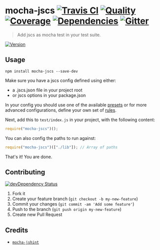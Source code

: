 # mocha-jscs [![Travis CI][travis-image]][travis-url] [![Quality][codeclimate-image]][codeclimate-url] [![Coverage][codeclimate-coverage-image]][codeclimate-coverage-url] [![Dependencies][gemnasium-image]][gemnasium-url] [![Gitter][gitter-image]][gitter-url]
> Add jscs as mocha test in your test suite.

[![Version][npm-image]][npm-url]


## Usage

```shell
npm install mocha-jscs --save-dev
```

Make sure you have a jscs config defined using either:

* a .jscs.json file in your project root
* or jscs options in your package.json

In your config you should use one of the available [presets](http://jscs.info/overview.html#options) or for more advanced configurations, define your own set of [rules](http://jscs.info/rules.html).

Next, add this to `test/index.js` in your project, with the following content:

```js
require("mocha-jscs")();
```

You can also config the paths to run against:

```js
require("mocha-jscs")(["./lib"]); // Array of paths
```


That's it! You are done.


## Contributing

[![devDependency Status][david-dm-image]][david-dm-url]

1. Fork it
2. Create your feature branch (`git checkout -b my-new-feature`)
3. Commit your changes (`git commit -am 'Add some feature'`)
4. Push to the branch (`git push origin my-new-feature`)
5. Create new Pull Request


## Credits

* [`mocha-jshint`](https://github.com/Muscula/mocha-jshint)


[npm-image]: https://img.shields.io/npm/v/mocha-jscs.svg?style=flat-square
[npm-url]: https://www.npmjs.org/package/mocha-jscs

[travis-image]: https://img.shields.io/travis/tomchentw/mocha-jscs.svg?style=flat-square
[travis-url]: https://travis-ci.org/tomchentw/mocha-jscs
[codeclimate-image]: https://img.shields.io/codeclimate/github/tomchentw/mocha-jscs.svg?style=flat-square
[codeclimate-url]: https://codeclimate.com/github/tomchentw/mocha-jscs
[codeclimate-coverage-image]: https://img.shields.io/codeclimate/coverage/github/tomchentw/mocha-jscs.svg?style=flat-square
[codeclimate-coverage-url]: https://codeclimate.com/github/tomchentw/mocha-jscs
[gemnasium-image]: https://img.shields.io/gemnasium/tomchentw/mocha-jscs.svg?style=flat-square
[gemnasium-url]: https://gemnasium.com/tomchentw/mocha-jscs
[gitter-image]: https://badges.gitter.im/Join%20Chat.svg
[gitter-url]: https://gitter.im/tomchentw/mocha-jscs?utm_source=badge&utm_medium=badge&utm_campaign=pr-badge&utm_content=badge
[david-dm-image]: https://img.shields.io/david/dev/tomchentw/mocha-jscs.svg?style=flat-square
[david-dm-url]: https://david-dm.org/tomchentw/mocha-jscs#info=devDependencies
